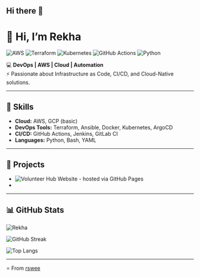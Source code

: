 ## Hi there 👋

# 👋 Hi, I’m Rekha  

![AWS](https://img.shields.io/badge/AWS-232F3E?style=for-the-badge&logo=amazonaws&logoColor=white)
![Terraform](https://img.shields.io/badge/Terraform-623CE4?style=for-the-badge&logo=terraform&logoColor=white)
![Kubernetes](https://img.shields.io/badge/Kubernetes-326CE5?style=for-the-badge&logo=kubernetes&logoColor=white)
![GitHub Actions](https://img.shields.io/badge/GitHub%20Actions-2088FF?style=for-the-badge&logo=githubactions&logoColor=white)
![Python](https://img.shields.io/badge/Python-3776AB?style=for-the-badge&logo=python&logoColor=white)

💻 **DevOps | AWS | Cloud | Automation**  
⚡ Passionate about Infrastructure as Code, CI/CD, and Cloud-Native solutions.  

---

## 🚀 Skills
- **Cloud:** AWS, GCP (basic)
- **DevOps Tools:** Terraform, Ansible, Docker, Kubernetes, ArgoCD  
- **CI/CD:** GitHub Actions, Jenkins, GitLab CI  
- **Languages:** Python, Bash, YAML  

---

## 📂 Projects
- ![ Volunteer Hub Website - hosted via GitHub Pages](https://github.com/rswee/volunteer-page)
- 

---

## 📊 GitHub Stats
![Rekha](https://github-readme-stats.vercel.app/api?username=rswee&show_icons=true&theme=radical)

![GitHub Streak](https://streak-stats.demolab.com?user=rswee&theme=radical&hide_border=true)

![Top Langs](https://github-readme-stats.vercel.app/api/top-langs/?username=rswee&layout=compact&theme=radical)
    

---

⭐️ From [rswee](https://github.com/rswee)
